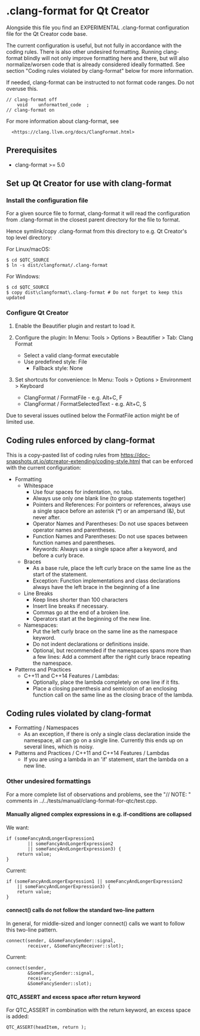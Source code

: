 # .clang-format for Qt Creator

Alongside this file you find an EXPERIMENTAL .clang-format configuration file
for the Qt Creator code base.

The current configuration is useful, but not fully in accordance with the
coding rules. There is also other undesired formatting. Running clang-format
blindly will not only improve formatting here and there, but will also
normalize/worsen code that is already considered ideally formatted. See section
"Coding rules violated by clang-format" below for more information.

If needed, clang-format can be instructed to not format code ranges. Do not
overuse this.

    // clang-format off
        void    unformatted_code  ;
    // clang-format on

For more information about clang-format, see

      <https://clang.llvm.org/docs/ClangFormat.html>

## Prerequisites

 * clang-format >= 5.0

## Set up Qt Creator for use with clang-format

### Install the configuration file

For a given source file to format, clang-format it will read the configuration
from .clang-format in the closest parent directory for the file to format.

Hence symlink/copy .clang-format from this directory to e.g. Qt Creator's top
level directory:

For Linux/macOS:

    $ cd $QTC_SOURCE
    $ ln -s dist/clangformat/.clang-format

For Windows:

    $ cd $QTC_SOURCE
    $ copy dist\clangformat\.clang-format # Do not forget to keep this updated

### Configure Qt Creator

  1. Enable the Beautifier plugin and restart to load it.

  2. Configure the plugin:
     In Menu: Tools > Options > Beautifier > Tab: Clang Format
      * Select a valid clang-format executable
      * Use predefined style: File
          * Fallback style: None

  3. Set shortcuts for convenience:
     In Menu: Tools > Options > Environment > Keyboard
      * ClangFormat / FormatFile - e.g. Alt+C, F
      * ClangFormat / FormatSelectedText - e.g. Alt+C, S

Due to several issues outlined below the FormatFile action might be of limited
use.

## Coding rules enforced by clang-format

This is a copy-pasted list of coding rules from
<https://doc-snapshots.qt.io/qtcreator-extending/coding-style.html> that can be
enforced with the current configuration:

* Formatting
  * Whitespace
    * Use four spaces for indentation, no tabs.
    * Always use only one blank line (to group statements together)
    * Pointers and References: For pointers or references, always use a single
      space before an asterisk (*) or an ampersand (&), but never after.
    * Operator Names and Parentheses: Do not use spaces between operator names
      and parentheses.
    * Function Names and Parentheses: Do not use spaces between function names
      and parentheses.
    * Keywords: Always use a single space after a keyword, and before a curly
      brace.
  * Braces
    * As a base rule, place the left curly brace on the same line as the start
      of the statement.
    * Exception: Function implementations and class declarations always have
      the left brace in the beginning of a line
  * Line Breaks
    * Keep lines shorter than 100 characters
    * Insert line breaks if necessary.
    * Commas go at the end of a broken line.
    * Operators start at the beginning of the new line.
  * Namespaces:
    * Put the left curly brace on the same line as the namespace keyword.
    * Do not indent declarations or definitions inside.
    * Optional, but recommended if the namespaces spans more than a few lines:
      Add a comment after the right curly brace repeating the namespace.
* Patterns and Practices
  * C++11 and C++14 Features / Lambdas:
    * Optionally, place the lambda completely on one line if it fits.
    * Place a closing parenthesis and semicolon of an enclosing function call
      on the same line as the closing brace of the lambda.

## Coding rules violated by clang-format

* Formatting / Namespaces
  * As an exception, if there is only a single class declaration inside the
    namespace, all can go on a single line.  Currently this ends up on several
    lines, which is noisy.
* Patterns and Practices / C++11 and C++14 Features / Lambdas
  * If you are using a lambda in an 'if' statement, start the lambda on a new
    line.

### Other undesired formattings

For a more complete list of observations and problems, see the "// NOTE: "
comments in ../../tests/manual/clang-format-for-qtc/test.cpp.

#### Manually aligned complex expressions in e.g. if-conditions are collapsed

We want:

    if (someFancyAndLongerExpression1
            || someFancyAndLongerExpression2
            || someFancyAndLongerExpression3) {
        return value;
    }

Current:

    if (someFancyAndLongerExpression1 || someFancyAndLongerExpression2
        || someFancyAndLongerExpression3) {
        return value;
    }

#### connect() calls do not follow the standard two-line pattern

In general, for middle-sized and longer connect() calls we want to follow this
two-line pattern.

    connect(sender, &SomeFancySender::signal,
            receiver, &SomeFancyReceiver::slot);

Current:

    connect(sender,
            &SomeFancySender::signal,
            receiver,
            &SomeFancySender::slot);

#### QTC_ASSERT and excess space after return keyword

For QTC_ASSERT in combination with the return keyword, an excess space is added:

    QTC_ASSERT(headItem, return );

